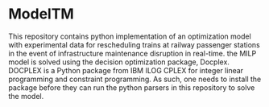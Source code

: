 # ModelTM
This repository contains python implementation of an optimization model with experimental data for rescheduling trains
at railway passenger stations in the event of infrastructure maintenance disruption in real-time. 
the MILP model is solved using the decision optimization package, Docplex. DOCPLEX is a Python package from
IBM ILOG CPLEX for integer linear programming and constraint programming. As such, one needs to install the package before they can run 
the python parsers in this repository to solve the model. 
